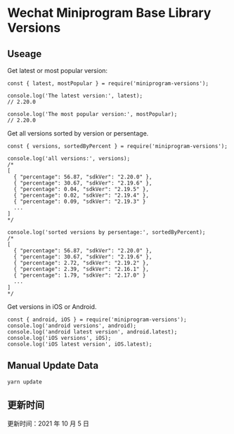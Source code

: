 
# Wechat Miniprogram Base Library Versions

## Useage

Get latest or most popular version:

```;
const { latest, mostPopular } = require('miniprogram-versions');

console.log('The latest version:', latest);
// 2.20.0

console.log('The most popular version:', mostPopular);
// 2.20.0

```

Get all versions sorted by version or persentage.

```
const { versions, sortedByPercent } = require('miniprogram-versions');

console.log('all versions:', versions);
/*
[
  { "percentage": 56.87, "sdkVer": "2.20.0" },
  { "percentage": 30.67, "sdkVer": "2.19.6" },
  { "percentage": 0.04, "sdkVer": "2.19.5" },
  { "percentage": 0.02, "sdkVer": "2.19.4" },
  { "percentage": 0.09, "sdkVer": "2.19.3" }
  ...
]
*/

console.log('sorted versions by persentage:', sortedByPercent);
/*
[
  { "percentage": 56.87, "sdkVer": "2.20.0" },
  { "percentage": 30.67, "sdkVer": "2.19.6" },
  { "percentage": 2.72, "sdkVer": "2.19.2" },
  { "percentage": 2.39, "sdkVer": "2.16.1" },
  { "percentage": 1.79, "sdkVer": "2.17.0" }
  ...
]
*/
```

Get versions in iOS or Android.

```
const { android, iOS } = require('miniprogram-versions');
console.log('android versions', android);
console.log('android latest version', android.latest);
console.log('iOS versions', iOS);
console.log('iOS latest version', iOS.latest);
```

## Manual Update Data

```
yarn update
```

## 更新时间

更新时间：2021 年 10 月 5 日

